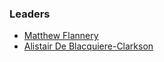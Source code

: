 ### Leaders
* [Matthew Flannery](mailto:flannery.matt@gmail.com)
* [Alistair De Blacquiere-Clarkson](mailto:adbc@ai-bible.com)
